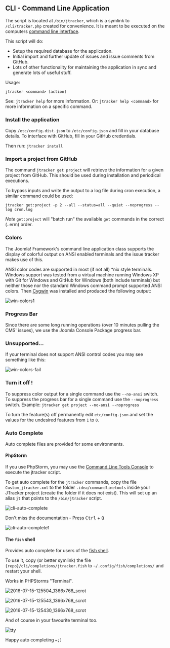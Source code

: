 ## CLI - Command Line Application

The script is located at `/bin/jtracker`, which is a symlink to `/cli/tracker.php` created for convenience.
It is meant to be executed on the computers [command line interface](https://en.wikipedia.org/wiki/Command-line_interface).

This script will do:

* Setup the required database for the application.
* Initial import and further update of issues and issue comments from GitHub.
* Lots of other functionality for maintaining the application in sync and generate lots of useful stuff.

Usage:

`jtracker <command> [action]`

See: `jtracker help` for more information.
Or: `jtracker help <command>` for more information on a specific command.

### Install the application

Copy `/etc/config.dist.json` to `/etc/config.json` and fill in your database details. To interface with GitHub, fill in your GitHub credentials.

Then run:
	`jtracker install`

### Import a project from GitHub

The command `jtracker get project` will retrieve the information for a given project from GitHub.
This should be used during installation and periodical executions.

To bypass inputs and write the output to a log file during cron execution, a similar command could be used:

`jtracker get:project -p 2 --all --status=all --quiet --noprogress --log cron.log`

*Note* `get:project` will "batch run" the available `get` commands in the correct (..erm) order.

### Colors

The Joomla! Framework's command line application class supports the display of colorful output on ANSI enabled terminals and the issue tracker makes use of this.

ANSI color codes are supported in most (if not all) *nix style terminals.
Windows support was tested from a virtual machine running Windows XP with Git for Windows and GitHub for Windows (both include terminals) but neither those nor the standard Windows command prompt supported ANSI colors.
Then [Cygwin](http://www.cygwin.com/) was installed and produced the following output:

![win-colors1](https://f.cloud.github.com/assets/33978/491726/2c5ff9b4-ba54-11e2-80eb-76a29914d58a.png)

### Progress Bar

Since there are some long running operations (over 10 minutes pulling the CMS' issues), we use the Joomla Console Package progress bar.

### Unsupported...

If your terminal does not support ANSI control codes you may see something like this:

![win-colors-fail](https://f.cloud.github.com/assets/33978/491728/57cc233e-ba54-11e2-9c6b-154ad99488fd.png)

### Turn it off !

To suppress color output for a single command use the `--no-ansi` switch.
To suppress the progress bar for a single command use the `--noprogress` switch.
Example:
`jtracker get project --no-ansi --noprogress`

To turn the feature(s) off permanently edit `etc/config.json` and set the values for the undesired features from `1` to `0`.

### Auto Complete

Auto complete files are provided for some environments.

#### PhpStorm

If you use PhpStorm, you may use the [Command Line Tools Console](http://www.jetbrains.com/phpstorm/webhelp/command-line-tools-console-tool-window.html) to execute the jtracker script.

To get auto complete for the `jtracker` commands, copy the file `Custom_jtracker.xml` to the folder `.idea/commandlinetools` inside your JTracker project (create the folder if it does not exist). This will set up an alias `jt` that points to the `/bin/jtracker` script.

![cli-auto-complete](https://f.cloud.github.com/assets/2059654/738999/cc8f5ba2-e351-11e2-8389-8fbb1e4a3243.png)

Don't miss the documentation - Press <kbd>Ctrl</kbd> + <kbd>Q</kbd>

![cli-auto-complete1](https://f.cloud.github.com/assets/2059654/739003/d0295894-e351-11e2-8ee6-973d8741a3cd.png)

#### The `fish` shell

Provides auto complete for users of the [fish shell](https://fishshell.com).

To use it, copy (or better symlink) the file 
`{repo}/cli/completions/jtracker.fish`
to
`~/.config/fish/completions/`
and restart your shell.

Works in PHPStorms "Terminal".

![2016-07-15-125504_1366x768_scrot](https://cloud.githubusercontent.com/assets/33978/16890651/1dc653da-4ab6-11e6-91d8-ba62b1d11603.png)

![2016-07-15-125543_1366x768_scrot](https://cloud.githubusercontent.com/assets/33978/16890652/1dce0ada-4ab6-11e6-963c-01a0e5c2240a.png)

![2016-07-15-125430_1366x768_scrot](https://cloud.githubusercontent.com/assets/33978/16890650/1dc25906-4ab6-11e6-88d0-aeb7d1386e4a.png)

And of course in your favourite terminal too.

![tty](https://cloud.githubusercontent.com/assets/33978/16890656/2373b23c-4ab6-11e6-875b-d90f7d1de8a2.gif)

Happy auto completing `=;)`
